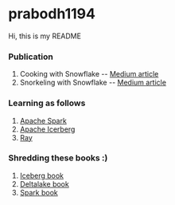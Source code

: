 # prabodh1194

Hi, this is my README


### Publication

1. Cooking with Snowflake -- [Medium article](https://medium.com/toplyne-engineering/cooking-with-snowflake-833a1139ab01)
2. Snorkeling with Snowflake -- [Medium article](https://medium.com/toplyne-engineering/snorkeling-with-snowflake-6047af420541)

### Learning as follows

1. [Apache Spark](https://spark.apache.org/)
2. [Apache Icerberg](https://iceberg.apache.org/)
3. [Ray](https://www.ray.io/)

### Shredding these books :)

1. [Iceberg book](https://hello.dremio.com/wp-apache-iceberg-the-definitive-guide-reg.html)
2. [Deltalake book](https://www.databricks.com/resources/ebook/delta-lake-the-definitive-guide-by-oreilly)
3. [Spark book](https://link.springer.com/book/10.1007/978-1-4842-7383-8)
